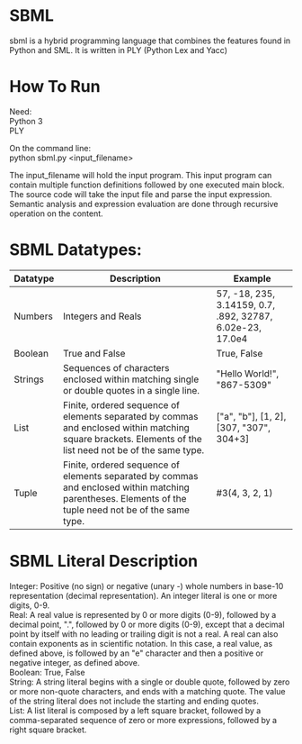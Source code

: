 # SBML
sbml is a hybrid programming language that combines the features found in Python and SML.  It is written in PLY (Python Lex and Yacc)

# How To Run
Need: <br />
Python 3 <br />
PLY

On the command line: <br />
python sbml.py <input_filename>

The input_filename will hold the input program.  This input program can contain multiple function definitions followed by one executed main block.
The source code will take the input file and parse the input expression.  Semantic analysis and expression evaluation are done through recursive
operation on the content.

# SBML Datatypes:
| Datatype | Description | Example |
| --- | --- | --- |
| Numbers | Integers and Reals | 57, -18, 235, 3.14159, 0.7, .892, 32787, 6.02e-23, 17.0e4 |
| Boolean | True and False | True, False |
| Strings | Sequences of characters enclosed within matching single or double quotes in a single line. |  "Hello World!", "867-5309" |
| List |  Finite, ordered sequence of elements separated by commas and enclosed within matching square brackets. Elements of the list need not be of the same type. | ["a", "b"], [1, 2], [307, "307", 304+3]  |
| Tuple | Finite, ordered sequence of elements separated by commas and enclosed within matching parentheses. Elements of the tuple need not be of the same type.  | #3(4, 3, 2, 1) |

# SBML Literal Description
Integer: Positive (no sign) or negative (unary -) whole numbers in base-10 representation (decimal representation). An integer literal is one or more digits, 0-9. <br />
Real: A real value is represented by 0 or more digits (0-9), followed by a decimal point, ".", followed by 0 or more digits (0-9), except that a decimal point by itself with no leading or trailing digit is not a real. A real can also contain exponents as in scientific  notation. In this case, a real value, as defined above, is followed by an "e" character and then a positive or negative integer, as defined above. <br />
Boolean: True, False <br />
String: A string literal begins with a single or double quote, followed by zero or more non-quote characters, and ends with a matching quote. The value of the string literal does not include the starting and ending quotes. <br />
List: A list literal is composed by a left square bracket, followed by a comma-separated sequence of zero or more expressions, followed by a right square bracket.
